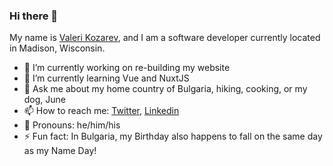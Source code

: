 ### Hi there 👋


My name is [Valeri Kozarev](https://valerikozarev.github.io/), and I am a software developer currently located in Madison, Wisconsin.

- 🔭 I’m currently working on re-building my website
- 🌱 I’m currently learning Vue and NuxtJS
- 💬 Ask me about my home country of Bulgaria, hiking, cooking, or my dog, June
- 📫 How to reach me: [Twitter](https://twitter.com/ValKozarev), [Linkedin](https://www.linkedin.com/in/valeri-kozarev/)
- :adult: Pronouns: he/him/his
- ⚡ Fun fact: In Bulgaria, my Birthday also happens to fall on the same day as my Name Day!

<!--
**ValeriKozarev/ValeriKozarev** is a ✨ _special_ ✨ repository because its `README.md` (this file) appears on your GitHub profile.

Here are some ideas to get you started:

- 🔭 I’m currently working on ...
- 🌱 I’m currently learning ...
- 👯 I’m looking to collaborate on ...
- 🤔 I’m looking for help with ...
- 💬 Ask me about ...
- 📫 How to reach me: ...
- 😄 Pronouns: ...
- ⚡ Fun fact: ...
-->
